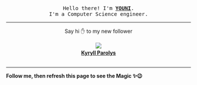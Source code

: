 <p align='center'>
    <samp>Hello there! I'm <b><a href='https://github.com/abdelyouni'>YOUNI</a></b>.<br>
        I'm a Computer Science engineer.
    </samp>
</p>
<hr>
<p align='center'>
    <span>Say hi ✋ to my new follower </span></br></br>
    <img src='https://itspot.ma/github/kyryllparolys_avatar.png'><b></br>
    <a href='https://github.com/kyryllparolys'>Kyryll Parolys</a></b></br></br>
</p>
<hr>
<b>Follow me, then refresh this page to see the Magic ✨😉</b>